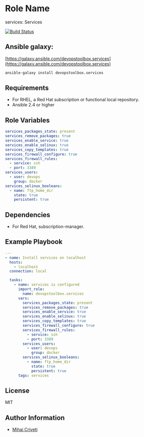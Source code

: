 Role Name
=========

services: Services

[![Build Status](https://travis-ci.org/cmihai-ansible/services.svg?branch=master)](https://travis-ci.org/cmihai-ansible/services)

Ansible galaxy:
---------------

[https://galaxy.ansible.com/devopstoolbox.services](https://galaxy.ansible.com/devopstoolbox.services)

```bash
ansible-galaxy install devopstoolbox.services
```

Requirements
------------

- For RHEL, a Red Hat subscription or functional local repository.
- Ansible 2.4 or higher

Role Variables
--------------

```yaml
services_packages_state: present
services_remove_packages: true
services_enable_service: true
services_enable_selinux: true
services_copy_templates: true
services_firewall_configure: true
services_firewall_rules:
  - service: ssh
  - port: 3389
services_users:
  - user: devops
    group: docker
services_selinux_booleans:
  - name: ftp_home_dir
    state: true
    persistent: true
```

Dependencies
------------

- For Red Hat, subscription-manager.

Example Playbook
----------------

```yaml
---
- name: Install services on localhost
  hosts:
    - localhost
  connection: local

  tasks:
    - name: services is configured
      import_role:
        name: devopstoolbox.services
      vars:
        services_packages_state: present
        services_remove_packages: true
        services_enable_service: true
        services_enable_selinux: true
        services_copy_templates: true
        services_firewall_configure: true
        services_firewall_rules:
          - service: ssh
          - port: 3389
        services_users:
          - user: devops
            group: docker
        services_selinux_booleans:
          - name: ftp_home_dir
            state: true
            persistent: true
      tags: services
```

License
-------

MIT

Author Information
------------------

- [Mihai Criveti](https://www.linkedin.com/in/crivetimihai)
